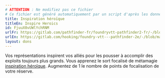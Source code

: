 ```yaml
---
# ATTENTION : Ne modifiez pas ce fichier
# Ce fichier est généré automatiquement par un script d'après les données du module Foundry VTT officiel et de sa traduction
title: Inspiration héroïque
titleEn: Inspire Heroics
id: FjuuX0vUWlYchRNM
urlFr: https://gitlab.com/pathfinder-fr/foundryvtt-pathfinder2-fr/-/blob/master/data/feats/FjuuX0vUWlYchRNM.htm
urlEn: https://gitlab.com/hooking/foundry-vtt---pathfinder-2e/-/blob/master/packs/data/feats.db/inspire-heroics.json
layout: dons
---
```

Vos représentations inspirent vos alliés pour les pousser à accomplir des exploits toujours plus grands. Vous apprenez le sort focalisé de métamagie [inspiration héroïque](inspiration-héroïque.md). Augmentez de 1 le nombre de points de focalisation de votre réserve.
